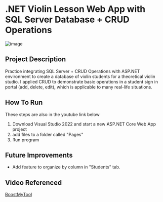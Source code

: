 # .NET Violin Lesson Web App with SQL Server Database + CRUD Operations

![image](https://github.com/user-attachments/assets/f2b124c9-6b76-4d39-a5fb-484c6bbc0620)

## Project Description

Practice integrating SQL Server + CRUD Operations with ASP.NET environment to create a database of violin students for a theoretical violin studio. I applied CRUD to demonstrate basic operations in a student sign in portal (add, delete, edit), which is applicable to many real-life situations.

## How To Run

These steps are also in the youtube link below

1) Download Visual Studio 2022 and start a new ASP.NET Core Web App project
2) add files to a folder called "Pages"
3) Run program

## Future Improvements

* Add feature to organize by column in "Students" tab.

## Video Referenced

[BoostMyTool](https://www.youtube.com/watch?v=T-e554Zt3n4&list=PLXCw5VdOQb7jIwrVp5LuPlDOAaCzrj7a2&index=2&ab_channel=BoostMyTool)

